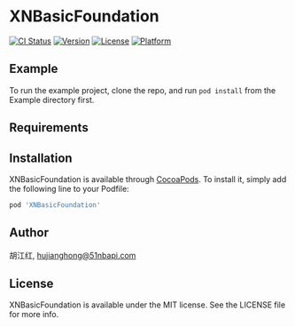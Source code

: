 # XNBasicFoundation

[![CI Status](http://img.shields.io/travis/胡江红/XNBasicFoundation.svg?style=flat)](https://travis-ci.org/胡江红/XNBasicFoundation)
[![Version](https://img.shields.io/cocoapods/v/XNBasicFoundation.svg?style=flat)](http://cocoapods.org/pods/XNBasicFoundation)
[![License](https://img.shields.io/cocoapods/l/XNBasicFoundation.svg?style=flat)](http://cocoapods.org/pods/XNBasicFoundation)
[![Platform](https://img.shields.io/cocoapods/p/XNBasicFoundation.svg?style=flat)](http://cocoapods.org/pods/XNBasicFoundation)

## Example

To run the example project, clone the repo, and run `pod install` from the Example directory first.

## Requirements

## Installation

XNBasicFoundation is available through [CocoaPods](http://cocoapods.org). To install
it, simply add the following line to your Podfile:

```ruby
pod 'XNBasicFoundation'
```

## Author

胡江红, hujianghong@51nbapi.com

## License

XNBasicFoundation is available under the MIT license. See the LICENSE file for more info.
